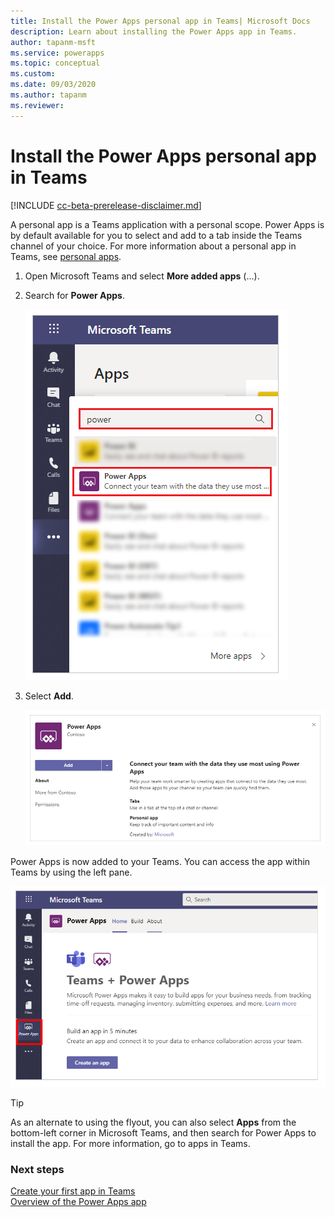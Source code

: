 ```yaml
---
title: Install the Power Apps personal app in Teams| Microsoft Docs
description: Learn about installing the Power Apps app in Teams.
author: tapanm-msft
ms.service: powerapps
ms.topic: conceptual
ms.custom: 
ms.date: 09/03/2020
ms.author: tapanm
ms.reviewer: 
---
```


# Install the Power Apps personal app in Teams

[!INCLUDE [cc-beta-prerelease-disclaimer.md](../includes/cc-beta-prerelease-disclaimer.md)]

A personal app is a Teams application with a personal scope. Power Apps is by default available for you to select and add to a tab inside the Teams channel of your choice. For more information about a personal app in Teams, see [personal apps](https://docs.microsoft.com/microsoftteams/platform/concepts/design/personal-apps).

1. Open Microsoft Teams and select **More added apps** (...).

1. Search for **Power Apps**.

   ![Search Power Apps](media/search-power-apps.png "Search Power Apps")

1. Select **Add**.

   ![Add Power Apps](media/add-power-apps.png "Add Power Apps")

Power Apps is now added to your Teams. You can access the app within Teams by using the left pane.

![Power Apps app](media/power-apps-home-tab.png "Power Apps app")

> [!TIP]
> As an alternate to using the flyout, you can also select **Apps** from the bottom-left corner in Microsoft Teams, and then search for Power Apps to install the app. For more information, go to apps in Teams.

### Next steps

[Create your first app in Teams](create-first-app.md)<br/>
[Overview of the Power Apps app](overview-of-the-power-apps-app.md)

